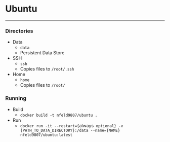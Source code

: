 # Ubuntu

***

### Directories

* Data
    * `data`
    * Persistent Data Store 
* SSH
    * `ssh`
    * Copies files to `/root/.ssh`
* Home
    * `home`
    * Copies files to `/root/`

### Running

* Build
    * `docker build -t nfeld9807/ubuntu .`
* Run
    * `docker run -it --restart={`always` optional} -v {PATH_TO_DATA_DIRECTORY}:/data --name={NAME} nfeld9807/ubuntu:latest`
